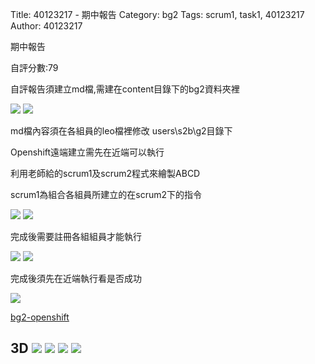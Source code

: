 Title: 40123217 - 期中報告
Category: bg2
Tags: scrum1, task1, 40123217
Author: 40123217


期中報告

<!-- PELICAN_END_SUMMARY -->

自評分數:79

自評報告須建立md檔,需建在content目錄下的bg2資料夾裡

<img src="./../files/bg2/1.png">

<img src="./../files/bg2/40123217-1.png">

md檔內容須在各組員的leo檔裡修改 users\s2b\g2目錄下

Openshift遠端建立需先在近端可以執行

利用老師給的scrum1及scrum2程式來繪製ABCD

scrum1為組合各組員所建立的在scrum2下的指令

<img src="./../files/bg2/5.png">

<img src="./../files/bg2/40123244-1.png">

完成後需要註冊各組組員才能執行

<img src="./../files/bg2/3.png">

<img src="./../files/bg2/4.png">

完成後須先在近端執行看是否成功

<img src="./../files/bg2/8.png">

<a href="http://cdw2-cadp13ag35.rhcloud.com/g2/scrum1_task40123235">bg2-openshift</a> 

<h2>3D

<img src="./../files/bg2/3DA.png">
<img src="./../files/bg2/3DB.png">
<img src="./../files/bg2/3DC.png">
<img src="./../files/bg2/3DD.png">
